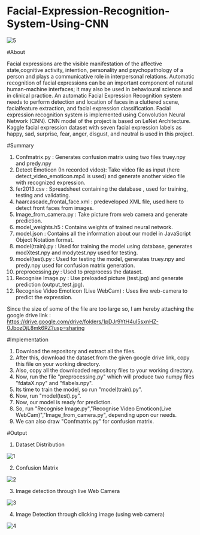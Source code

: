 # Facial-Expression-Recognition-System-Using-CNN

![5](https://user-images.githubusercontent.com/52822987/119609680-9e0a5500-be15-11eb-9d30-a4ab7696cf03.JPG)

#About

Facial expressions are the visible manifestation of the affective state,cognitive activity, intention, personality and psychopathology of a person and plays a communicative role in interpersonal relations. Automatic recognition of facial expressions can be an important component of natural human-machine interfaces; it may also be used in behavioural science and in clinical practice. An automatic Facial Expression Recognition system needs to perform detection and location of faces in a cluttered scene, facialfeature extraction, and facial expression classification. Facial expression recognition system is implemented using Convolution Neural Network (CNN). CNN model of the project is based on LeNet Architecture. Kaggle facial expression dataset with seven facial expression labels as happy, sad, surprise, fear, anger, disgust, and neutral is used in this project.

#Summary

1. Confmatrix.py : Generates confusion matrix  using two files truey.npy and predy.npy
2. Detect Emoticon (In recorded video): Take video file as input (here detect_video_emoticon.mp4 is used) and generate another video file with recognized expression.
3. fer2013.csv : Spreadsheet containing the database , used for training, testing and validating.
4. haarcascade_frontal_face.xml : predeveloped XML file, used here to detect front faces from images.
5. Image_from_camera.py : Take picture from web camera and generate prediction.
6. model_weights.h5 : Contains weights of trained neural network.
7. model.json : Contains all the information about our model in JavaScript Object Notation format.
8. model(train).py : Used for training the model using database, generates modXtest.npy and modytest.npy used for testing.
9. model(test).py : Used for testing the model, generates truey.npy and predy.npy used for confusion matrix generation.
10. preprocessing.py : Used to preprocess the dataset.
11. Recognise Image.py : Use preloaded picture (test.jpg) and generate prediction (output_test.jpg).
12. Recognise Video Emoticon (Live WebCam) : Uses live web-camera to predict the expression.

Since the size of some of the file are too large so, I am hereby attaching the google drive link : https://drive.google.com/drive/folders/1pDJr9YtH4uI5sxnHZ-0JbozDjL8mk6RZ?usp=sharing

#Implementation

1. Download the repository and extract all the files.
2. After this, download the dataset from the given google drive link, copy this file on your working directory.
3. Also, copy all the downloaded repository files to your working directory.
4. Now, run the file "preprocessing.py" which will produce two numpy files "fdataX.npy" and "flabels.npy".
5. Its time to train the model, so run "model(train).py".
6. Now, run "model(test).py".
7. Now, our model is ready for prediction.
8. So, run "Recognise Image.py","Recognise Video Emoticon(Live WebCam)","Image_from_camera.py", depending upon our needs.
9. We can also draw "Confmatrix.py" for confusion matrix.


#Output

1. Dataset Distribution

![1](https://user-images.githubusercontent.com/52822987/119609457-3a802780-be15-11eb-95d4-7e713701e0d4.JPG)

2. Confusion Matrix

![2](https://user-images.githubusercontent.com/52822987/119609515-57b4f600-be15-11eb-9d22-cde9d1ab1786.JPG)

3. Image detection through live Web Camera

![3](https://user-images.githubusercontent.com/52822987/119609550-68fe0280-be15-11eb-8e8b-5ee11a25db88.JPG)

4. Image Detection through clicking image (using web camera)

![4](https://user-images.githubusercontent.com/52822987/119609609-7d41ff80-be15-11eb-9c56-51ebeaa8222e.JPG)




